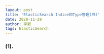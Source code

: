 ```yaml
---
layout: post
title: 'ElasticSearch Indice和Type管理(四)'
date: 2020-11-29
author: 李新
tags: ElasticSearch
---
```


### (1). 